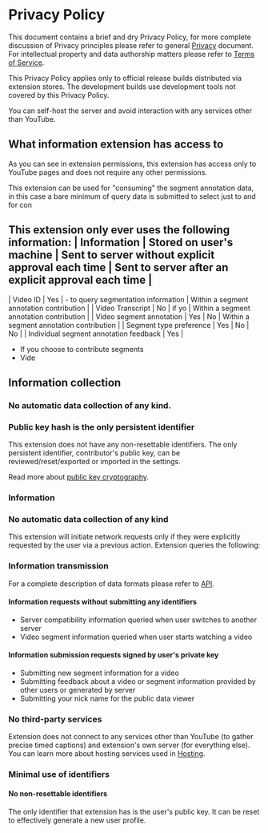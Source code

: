 # Privacy Policy

This document contains a brief and dry Privacy Policy, for more complete
discussion of Privacy principles please refer to general [Privacy](Privacy.md)
document. For intellectual property and data authorship matters please refer to
[Terms of Service](Terms.md).

This Privacy Policy applies only to official release builds distributed via
extension stores. The development builds use development tools not covered by
this Privacy Policy.

You can self-host the server and avoid interaction with any services other than
YouTube.

## What information extension has access to

As you can see in extension permissions, this extension has access only to
YouTube pages and does not require any other permissions.

This extension can be used for "consuming" the segment annotation data, in this
case a bare minimum of query data is submitted to select just to and for
con

This extension only ever uses the following information:
| Information                            | Stored on user's machine | Sent to server without explicit approval each time | Sent to server after an explicit approval each time |
--------------------------------------------------------------------------------------------------------------------------------------------------------------------------------
| Video ID                               | Yes                      | - to query segmentation information                | Within a segment annotation contribution            |
| Video Transcript                       | No                       | if yo                                              | Within a segment annotation contribution            |
| Video segment annotation               | Yes                      | No                                                 | Within a segment annotation contribution            |
| Segment type preference                | Yes                                     | No                                                 | No                                                  |
| Individual segment annotation feedback | Yes                             |
 - If you choose to contribute segments
 - Vide

## Information collection

### No automatic data collection of any kind.

### Public key hash is the only persistent identifier

This extension does not have any non-resettable identifiers. The only persistent
identifier, contributor's public key, can be reviewed/reset/exported or imported
in the settings.

Read more about [public key cryptography](./Cryptography.md).

### Information

### No automatic data collection of any kind

This extension will initiate network requests only if they were explicitly requested by the user via a previous action. Extension queries the following:


### Information transmission

For a complete description of data formats please refer to [API](API.md).

#### Information requests without submitting any identifiers

 - Server compatibility information queried when user switches to another server
 - Video segment information queried when user starts watching a video

#### Information submission requests signed by user's private key

 - Submitting new segment information for a video
 - Submitting feedback about a video or segment information provided by other users or generated by server
 - Submitting your nick name for the public data viewer

### No third-party services

Extension does not connect to any services other than YouTube (to gather precise
timed captions) and extension's own server (for everything else). You can learn
more about hosting services used in [Hosting](Hosting.md).



### Minimal use of identifiers


#### No non-resettable identifiers

The only identifier that extension has is the user's public key. It can be reset to effectively generate a new user profile.
